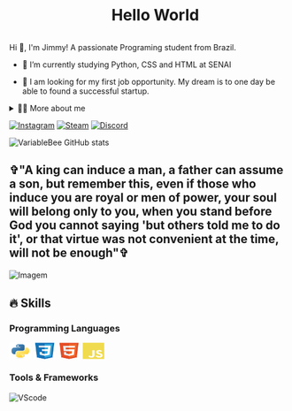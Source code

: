 <!--título-->
<div id="user-content-toc">
  <ul align="center">
    <summary><h1 style="display: inline-block">Hello World</h1></summary>
</div>

<!-- Presentation -->
<p>
  Hi 👋, I'm Jimmy! A passionate Programing student from Brazil.

  - 🌱 I’m currently studying Python, CSS and HTML at SENAI

  - 🔭 I am looking for my first job opportunity. My dream is to one day be able to found a successful startup.
</p>

<!-- Dropdown -->
<details>
  <summary>👨‍💻 More about me</summary>

  - 💬 I am 16 years old, currently living in Brazil. I have intermediate knowledge of English and have experience with Python, CSS, HTML and JavaScript.

  - ⚡ I believe that our personal interests contribute to a more accurate perception of things and to solving problems.
</details>

<!-- Links -->
[![Instagram](https://img.shields.io/badge/Instagram-E4405F?style=for-the-badge&logo=instagram&logoColor=white)](https://www.instagram.com/jimmycastilho/)
[![Steam](https://img.shields.io/badge/Steam-000000?style=for-the-badge&logo=steam&logoColor=white)](https://steamcommunity.com/profiles/76561199103186229/)
[![Discord](https://img.shields.io/badge/Discord-7289DA?style=for-the-badge&logo=discord&logoColor=white)](https://discord.gg/FMFy4vq97y)

<!-- GithubStats -->
![VariableBee GitHub stats](https://github-readme-stats.vercel.app/api?username=0TedKaczynski0&show_icons=true&theme=midnight-purple)

<!-- . -->
## ✞"A king can induce a man, a father can assume a son, but remember this, even if those who induce you are royal or men of power, your soul will belong only to you, when you stand before God you cannot saying 'but others told me to do it', or that virtue was not convenient at the time, will not be enough"✞

<!-- GIF -->
<p align="left">
  <img align="center" src="https://github.com/VariableBee/VariableBee/assets/77739311/4e9f41af-6b57-49a7-b15a-74322e96b4d7" alt="Imagem">
</p>

## 🔥 Skills
<!-- Skills: Programming Languages -->
  <div style="flex-basis: 48%;">
    <h3>Programming Languages</h3>
    <img align="center" alt="Python" height="30" width="40" src="https://raw.githubusercontent.com/devicons/devicon/master/icons/python/python-original.svg">
    <img align="center" alt="CSS" height="30" width="40" src="https://raw.githubusercontent.com/devicons/devicon/master/icons/css3/css3-original.svg">
    <img align="center" alt="HTML" height="30" width="40" src="https://raw.githubusercontent.com/devicons/devicon/master/icons/html5/html5-original.svg">
    <img align="center" alt="Js" height="30" width="40" src="https://raw.githubusercontent.com/devicons/devicon/master/icons/javascript/javascript-plain.svg">

  </div>
  
  <!-- Skills: Tools & Frameworks -->
  <div style="flex-basis: 48%;">
    <h3>Tools & Frameworks</h3>
    <img align="center" alt="VScode" height="30" width="40" src="https://cdn.jsdelivr.net/gh/devicons/devicon/icons/vscode/vscode-original.svg">
    
  </div>
  
  </div>
